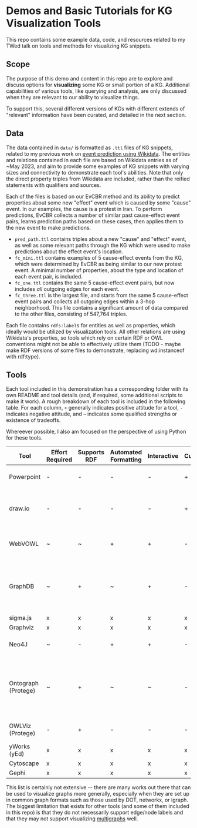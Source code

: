 # Demos and Basic Tutorials for KG Visualization Tools

This repo contains some example data, code, and resources related to my TWed talk on tools and methods for visualizing 
KG snippets.

## Scope

The purpose of this demo and content in this repo are to explore and discuss options for **visualizing** some KG or
small portion of a KG. Additional capabilities of various tools, like querying and analysis, are only discussed when
they are relevant to our ability to visualize things.

To support this, several different versions of KGs with different extends of "relevant" information have been curated,
and detailed in the next section.

## Data

The data contained in `data/` is formatted as `.ttl` files of KG snippets, related to my previous work on 
[event prediction using Wikidata](https://github.com/solashirai/WWW-EvCBR/). The entities and relations contained in
each file are based on Wikidata entries as of ~May 2023, and aim to provide some examples of KG snippets with varying
sizes and connectivity to demonstrate each tool's abilities. Note that only the direct property triples from Wikidata
are included, rather than the reified statements with qualifiers and sources.

Each of the files is based on our EvCBR method and its ability to predict properties about some new "effect" event
 which is caused by some "cause" event. In our examples, the cause is a protest in Iran. To perform predictions, EvCBR
 collects a number of similar past cause-effect event pairs, learns prediction paths based on these cases, then applies
 them to the new event to make predictions.
 
- `pred_path.ttl` contains triples about a new "cause" and "effect" event, as well as some relevant paths through the
 KG which were used to make predictions about the effect event's location. 
- `fc_mini.ttl` contains examples of 5 cause-effect events from the KG, which were determined by EvCBR as being similar 
 to our new protest event. A minimal number of properties, about the type and location of each event pair, is included.
- `fc_one.ttl` contains the same 5 cause-effect event pairs, but now includes _all_ outgoing edges for each event.
- `fc_three.ttl` is the largest file, and starts from the same 5 cause-effect event pairs and collects all outgoing
 edges within a 3-hop neighborhood. This file contains a significant amount of data compared to the other files, 
 consisting of 547,764 triples.
 
Each file contains `rdfs:label`s for entities as well as properties, which ideally would be utilized by visualization
tools. All other relations are using Wikidata's properties, so tools which rely on certain RDF or OWL conventions might
not be able to effectively utilize them (TODO - maybe make RDF versions of some files to demonstrate, replacing
wd:instanceof with rdf:type).

## Tools

Each tool included in this demonstration has a corresponding folder with its own README and tool details (and, if 
required, some additional scripts to make it work).
A rough breakdown of each tool is included in the following table.
For each column, `+` generally indicates positive attitude
 for a tool, `-` indicates negative attitude, and `~` indicates some qualified strengths or existence of tradeoffs.
 
Whereever possible, I also am focused on the perspective of using Python for these tools.

| Tool | Effort Required | Supports RDF | Automated Formatting | Interactive | Customizable | Notes | 
| - | - | - | - | - | - | - |
| Powerpoint | - | - | - | - | + | 100% manual effort |
| draw.io | - | - | - | - | + | Mostly manual effort, some importing possible |
| WebVOWL | ~ | ~ | + | + | - | Mainly aimed at ontology visualization |
| GraphDB | ~ | + | ~ | + | - | Well compatible with RDF, not the most visually appealing |
| sigma.js | x | x | x | x | x | TODO |
| Graphviz | x | x | x | x | x | TODO |
| Neo4J | ~ | - | + | + | - | Not suitable for RDF data |
| Ontograph (Protege) | ~ | + | ~ | ~ | - | Assumes ontology-like class structure, browsing capabilities seem limited |
| OWLViz (Protege) | - | + | - | - | - | Seems to be broken on windows |
| yWorks (yEd) | x | x | x | x | x | TODO |
| Cytoscape | x | x | x | x | x | TODO |
| Gephi | x | x | x | x | x | TODO |

This list is certainly not extensive -- there are many works out there that can be used to visualize graphs more 
generally, especially when they are set up in common graph formats such as those used by DOT, networkx, or igraph. 
The biggest limitation that exists for other tools (and some of them included in this repo) is that they do not
necessarily support edge/node labels and that they may not support visualizing 
[multigraphs](https://en.wikipedia.org/wiki/Multigraph) well. 